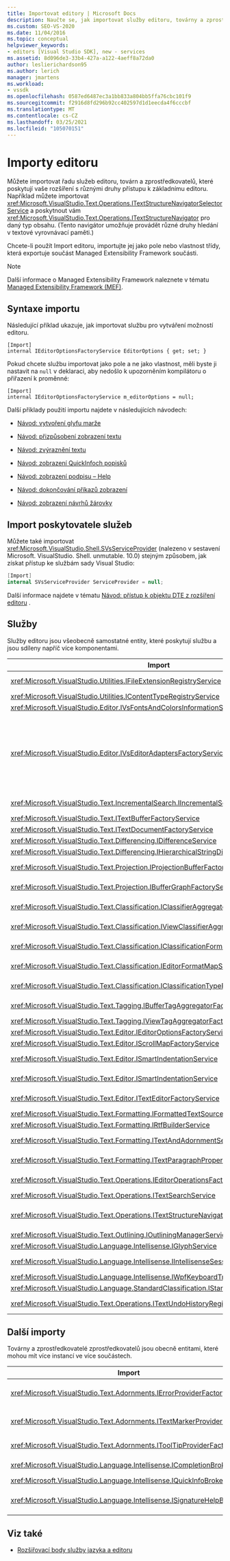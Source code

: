 ```yaml
---
title: Importovat editory | Microsoft Docs
description: Naučte se, jak importovat služby editoru, továrny a zprostředkovatele, které poskytují vaše rozšíření s různými druhy přístupu k základnímu editoru.
ms.custom: SEO-VS-2020
ms.date: 11/04/2016
ms.topic: conceptual
helpviewer_keywords:
- editors [Visual Studio SDK], new - services
ms.assetid: 8d096de3-33b4-427a-a122-4aeff8a72da0
author: leslierichardson95
ms.author: lerich
manager: jmartens
ms.workload:
- vssdk
ms.openlocfilehash: 0587ed6487ec3a1bb833a804bb5ffa76cbc101f9
ms.sourcegitcommit: f2916d8fd296b92cc402597d1d1eecda4f6cccbf
ms.translationtype: MT
ms.contentlocale: cs-CZ
ms.lasthandoff: 03/25/2021
ms.locfileid: "105070151"
---
```

# <a name="editor-imports"></a>Importy editoru
Můžete importovat řadu služeb editoru, továrn a zprostředkovatelů, které poskytují vaše rozšíření s různými druhy přístupu k základnímu editoru. Například můžete importovat <xref:Microsoft.VisualStudio.Text.Operations.ITextStructureNavigatorSelectorService> a poskytnout vám <xref:Microsoft.VisualStudio.Text.Operations.ITextStructureNavigator> pro daný typ obsahu. (Tento navigátor umožňuje provádět různé druhy hledání v textové vyrovnávací paměti.)

 Chcete-li použít Import editoru, importujte jej jako pole nebo vlastnost třídy, která exportuje součást Managed Extensibility Framework součásti.

> [!NOTE]
> Další informace o Managed Extensibility Framework naleznete v tématu [Managed Extensibility Framework (MEF)](/dotnet/framework/mef/index).

## <a name="import-syntax"></a>Syntaxe importu
 Následující příklad ukazuje, jak importovat službu pro vytváření možností editoru.

```
[Import]
internal IEditorOptionsFactoryService EditorOptions { get; set; }
```

 Pokud chcete službu importovat jako pole a ne jako vlastnost, měli byste ji nastavit na `null` v deklaraci, aby nedošlo k upozorněním kompilátoru o přiřazení k proměnné:

```
[Import]
internal IEditorOptionsFactoryService m_editorOptions = null;
```

 Další příklady použití importu najdete v následujících návodech:

- [Návod: vytvoření glyfu marže](../extensibility/walkthrough-creating-a-margin-glyph.md)

- [Návod: přizpůsobení zobrazení textu](../extensibility/walkthrough-customizing-the-text-view.md)

- [Návod: zvýraznění textu](../extensibility/walkthrough-highlighting-text.md)

- [Návod: zobrazení QuickInfoch popisků](../extensibility/walkthrough-displaying-quickinfo-tooltips.md)

- [Návod: zobrazení podpisu – Help](../extensibility/walkthrough-displaying-signature-help.md)

- [Návod: dokončování příkazů zobrazení](../extensibility/walkthrough-displaying-statement-completion.md)

- [Návod: zobrazení návrhů žárovky](../extensibility/walkthrough-displaying-light-bulb-suggestions.md)

## <a name="import-the-service-provider"></a>Import poskytovatele služeb
 Můžete také importovat <xref:Microsoft.VisualStudio.Shell.SVsServiceProvider> (nalezeno v sestavení Microsoft. VisualStudio. Shell. unmutable. 10.0) stejným způsobem, jak získat přístup ke službám sady Visual Studio:

```csharp
[Import]
internal SVsServiceProvider ServiceProvider = null;
```

 Další informace najdete v tématu [Návod: přístup k objektu DTE z rozšíření editoru](../extensibility/walkthrough-accessing-the-dte-object-from-an-editor-extension.md) .

## <a name="services"></a>Služby
 Služby editoru jsou všeobecně samostatné entity, které poskytují službu a jsou sdíleny napříč více komponentami.

|Import|Zde|
|------------|--------------|
|<xref:Microsoft.VisualStudio.Utilities.IFileExtensionRegistryService>|Vztah mezi příponami souborů a <xref:Microsoft.VisualStudio.Utilities.IContentType> objekty.|
|<xref:Microsoft.VisualStudio.Utilities.IContentTypeRegistryService>|Kolekce <xref:Microsoft.VisualStudio.Utilities.IContentType> objektů.|
|<xref:Microsoft.VisualStudio.Editor.IVsFontsAndColorsInformationService>|<xref:Microsoft.VisualStudio.Editor.IVsFontsAndColorsInformation> objekty.|
|<xref:Microsoft.VisualStudio.Editor.IVsEditorAdaptersFactoryService>|Mnoho objektů adaptérů editoru:<br /><br /> <xref:Microsoft.VisualStudio.TextManager.Interop.IVsCodeWindow><br /><br /> <xref:Microsoft.VisualStudio.TextManager.Interop.IVsTextBuffer><br /><br /> <xref:Microsoft.VisualStudio.TextManager.Interop.IVsTextBufferCoordinator><br /><br /> <xref:Microsoft.VisualStudio.TextManager.Interop.IVsTextView>|
|<xref:Microsoft.VisualStudio.Text.IncrementalSearch.IIncrementalSearchFactoryService>|<xref:Microsoft.VisualStudio.Text.IncrementalSearch.IIncrementalSearch>Objekt pro dané zobrazení textu.|
|<xref:Microsoft.VisualStudio.Text.ITextBufferFactoryService>|A <xref:Microsoft.VisualStudio.Text.ITextBuffer> .|
|<xref:Microsoft.VisualStudio.Text.ITextDocumentFactoryService>|A <xref:Microsoft.VisualStudio.Text.ITextDocument> .|
|<xref:Microsoft.VisualStudio.Text.Differencing.IDifferenceService>|<xref:Microsoft.VisualStudio.Text.Differencing.IDifferenceCollection%601>Rozdíly.|
|<xref:Microsoft.VisualStudio.Text.Differencing.IHierarchicalStringDifferenceService>|<xref:Microsoft.VisualStudio.Text.Differencing.IHierarchicalDifferenceCollection>Rozdíly.|
|<xref:Microsoft.VisualStudio.Text.Projection.IProjectionBufferFactoryService>|<xref:Microsoft.VisualStudio.Text.Projection.IProjectionBuffer>Nebo <xref:Microsoft.VisualStudio.Text.Projection.IElisionBuffer> .|
|<xref:Microsoft.VisualStudio.Text.Projection.IBufferGraphFactoryService>|<xref:Microsoft.VisualStudio.Text.Projection.IBufferGraph>Pro sadu <xref:Microsoft.VisualStudio.Text.ITextBuffer> objektů.|
|<xref:Microsoft.VisualStudio.Text.Classification.IClassifierAggregatorService>|<xref:Microsoft.VisualStudio.Text.Classification.IClassifier>Pro <xref:Microsoft.VisualStudio.Text.ITextBuffer> .|
|<xref:Microsoft.VisualStudio.Text.Classification.IViewClassifierAggregatorService>|<xref:Microsoft.VisualStudio.Text.Classification.IClassifier>Pro <xref:Microsoft.VisualStudio.Text.Editor.ITextView> .|
|<xref:Microsoft.VisualStudio.Text.Classification.IClassificationFormatMapService>|<xref:Microsoft.VisualStudio.Text.Classification.IClassificationFormatMap>Pro <xref:Microsoft.VisualStudio.Text.Editor.ITextView> .|
|<xref:Microsoft.VisualStudio.Text.Classification.IEditorFormatMapService>|<xref:Microsoft.VisualStudio.Text.Classification.IEditorFormatMap>Pro <xref:Microsoft.VisualStudio.Text.Editor.ITextView> .|
|<xref:Microsoft.VisualStudio.Text.Classification.IClassificationTypeRegistryService>|Udržuje kolekci <xref:Microsoft.VisualStudio.Text.Classification.IClassificationType> objektů.|
|<xref:Microsoft.VisualStudio.Text.Tagging.IBufferTagAggregatorFactoryService>|<xref:Microsoft.VisualStudio.Text.Tagging.ITagAggregator%601>Pro textovou vyrovnávací paměť.|
|<xref:Microsoft.VisualStudio.Text.Tagging.IViewTagAggregatorFactoryService>|<xref:Microsoft.VisualStudio.Text.Tagging.ITagAggregator%601>Pro textové zobrazení.|
|<xref:Microsoft.VisualStudio.Text.Editor.IEditorOptionsFactoryService>|<xref:Microsoft.VisualStudio.Text.Editor.IEditorOptions>Pro zadaný obor.|
|<xref:Microsoft.VisualStudio.Text.Editor.IScrollMapFactoryService>|<xref:Microsoft.VisualStudio.Text.Editor.IScrollMap>Pro textové zobrazení.|
|<xref:Microsoft.VisualStudio.Text.Editor.ISmartIndentationService>|<xref:Microsoft.VisualStudio.Text.Editor.ISmartIndent>Pro <xref:Microsoft.VisualStudio.Text.Editor.ITextView> .|
|<xref:Microsoft.VisualStudio.Text.Editor.ISmartIndentationService>|Získá automatické odsazení prostřednictvím <xref:Microsoft.VisualStudio.Text.Editor.ISmartIndentProvider> objektů.|
|<xref:Microsoft.VisualStudio.Text.Editor.ITextEditorFactoryService>|Spravuje <xref:Microsoft.VisualStudio.Text.Editor.IWpfTextViewHost> pro <xref:Microsoft.VisualStudio.Text.Editor.IWpfTextView> .|
|<xref:Microsoft.VisualStudio.Text.Formatting.IFormattedTextSourceFactoryService>|A <xref:Microsoft.VisualStudio.Text.Formatting.IFormattedLineSource> .|
|<xref:Microsoft.VisualStudio.Text.Formatting.IRtfBuilderService>|Generuje text ve formátu RTF ze sady rozsahů snímků.|
|<xref:Microsoft.VisualStudio.Text.Formatting.ITextAndAdornmentSequencerFactoryService>|<xref:Microsoft.VisualStudio.Text.Formatting.ITextAndAdornmentSequencer>Pro <xref:Microsoft.VisualStudio.Text.Editor.ITextView> .|
|<xref:Microsoft.VisualStudio.Text.Formatting.ITextParagraphPropertiesFactoryService>|<xref:System.Windows.Media.TextFormatting.TextParagraphProperties>Pro formátování textových čar v zobrazení.|
|<xref:Microsoft.VisualStudio.Text.Operations.IEditorOperationsFactoryService>|<xref:Microsoft.VisualStudio.Text.Operations.IEditorOperations>Objekt pro <xref:Microsoft.VisualStudio.Text.Editor.ITextView> .|
|<xref:Microsoft.VisualStudio.Text.Operations.ITextSearchService>|Vyhledá textový snímek.|
|<xref:Microsoft.VisualStudio.Text.Operations.ITextStructureNavigatorSelectorService>|<xref:Microsoft.VisualStudio.Text.Operations.ITextStructureNavigator>Pro <xref:Microsoft.VisualStudio.Text.ITextBuffer> <xref:Microsoft.VisualStudio.Utilities.IContentType> .|
|<xref:Microsoft.VisualStudio.Text.Outlining.IOutliningManagerService>|<xref:Microsoft.VisualStudio.Text.Outlining.IOutliningManager>Pro textové zobrazení.|
|<xref:Microsoft.VisualStudio.Language.Intellisense.IGlyphService>|Standardní sada glyfů.|
|<xref:Microsoft.VisualStudio.Language.Intellisense.IIntellisenseSessionStackMapService>|<xref:Microsoft.VisualStudio.Language.Intellisense.IIntellisenseSessionStack>Pro <xref:Microsoft.VisualStudio.Text.Editor.ITextView> .|
|<xref:Microsoft.VisualStudio.Language.Intellisense.IWpfKeyboardTrackingService>|Sleduje zpracování klávesnice.|
|<xref:Microsoft.VisualStudio.Language.StandardClassification.IStandardClassificationService>|Standardní <xref:Microsoft.VisualStudio.Text.Classification.IClassificationType> objekty.|
|<xref:Microsoft.VisualStudio.Text.Operations.ITextUndoHistoryRegistry>|Udržuje vztah mezi textovými vyrovnávacími paměťmi a  <xref:Microsoft.VisualStudio.Text.Operations.ITextUndoHistory> objekty.|

## <a name="other-imports"></a>Další importy
 Továrny a zprostředkovatelé zprostředkovatelů jsou obecně entitami, které mohou mít více instancí ve více součástech.

|Import|Zde|
|------------|--------------|
|<xref:Microsoft.VisualStudio.Text.Adornments.IErrorProviderFactory>|<xref:Microsoft.VisualStudio.Text.Tagging.SimpleTagger%601>Typ <xref:Microsoft.VisualStudio.Text.Tagging.ErrorTag> ) pro danou vyrovnávací paměť.|
|<xref:Microsoft.VisualStudio.Text.Adornments.ITextMarkerProviderFactory>|Textová značka autor značky (a <xref:Microsoft.VisualStudio.Text.Tagging.SimpleTagger%601> typu <xref:Microsoft.VisualStudio.Text.Tagging.TextMarkerTag> ).|
|<xref:Microsoft.VisualStudio.Text.Adornments.IToolTipProviderFactory>|<xref:Microsoft.VisualStudio.Text.Adornments.IToolTipProvider>Pro daný <xref:Microsoft.VisualStudio.Text.Editor.ITextView> .|
|<xref:Microsoft.VisualStudio.Language.Intellisense.ICompletionBroker>|A <xref:Microsoft.VisualStudio.Language.Intellisense.ICompletionSession> .|
|<xref:Microsoft.VisualStudio.Language.Intellisense.IQuickInfoBroker>|A <xref:Microsoft.VisualStudio.Language.Intellisense.IQuickInfoSession> .|
|<xref:Microsoft.VisualStudio.Language.Intellisense.ISignatureHelpBroker>|A <xref:Microsoft.VisualStudio.Language.Intellisense.ISignatureHelpSession> .|

## <a name="see-also"></a>Viz také
- [Rozšiřovací body služby jazyka a editoru](../extensibility/language-service-and-editor-extension-points.md)
